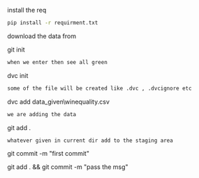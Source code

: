  



install the req
```bash
pip install -r requirment.txt
```

download the data from

git init   
```bash
when we enter then see all green 
```

dvc init  
```bash
some of the file will be created like .dvc , .dvcignore etc
```

dvc add data_given\winequality.csv
```bash
we are adding the data
```

git add .
```bash
whatever given in current dir add to the staging area
```

git commit -m "first commit"

git add . && git commit -m "pass the msg"

